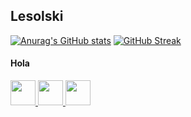 ## Lesolski

[![Anurag's GitHub stats](https://github-readme-stats.vercel.app/api?username=lesolski&show_icons=true&theme=gruvbox&count_private=true)](https://github.com/lesolski?tab=repositories)
[![GitHub Streak](https://github-readme-streak-stats.herokuapp.com?user=lesolski&theme=gruvbox&hide_border=false&date_format=M%20j%5B%2C%20Y%5D)](https://github.com/lesolski?tab=repositories)

#### Hola

<p align="left">
  <a href="https://discordapp.com/users/924759695753900137" target="_blank">
    <img src="https://github.com/lesolski/lesolski/blob/main/assets/discord-logo-brand.svg" width="40" height="40">
  </a>
  <a href="https://twitter.com/lesolski" target="_blank">
    <img src="https://github.com/lesolski/lesolski/blob/main/assets/twitter-logo-brand.svg" width="40" height="40">
  </a>
  <a href="https://stackoverflow.com/users/17988002/lesolski?tab=profile" target="_blank">
    <img src="https://github.com/lesolski/lesolski/blob/main/assets/stackoverflow-logo-brand.svg" width="40" height="40">
  </a>
</p>
